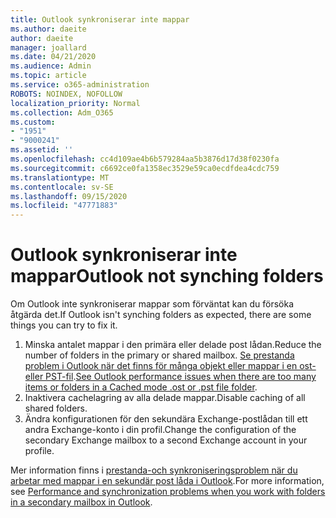 ```yaml
---
title: Outlook synkroniserar inte mappar
ms.author: daeite
author: daeite
manager: joallard
ms.date: 04/21/2020
ms.audience: Admin
ms.topic: article
ms.service: o365-administration
ROBOTS: NOINDEX, NOFOLLOW
localization_priority: Normal
ms.collection: Adm_O365
ms.custom:
- "1951"
- "9000241"
ms.assetid: ''
ms.openlocfilehash: cc4d109ae4b6b579284aa5b3876d17d38f0230fa
ms.sourcegitcommit: c6692ce0fa1358ec3529e59ca0ecdfdea4cdc759
ms.translationtype: MT
ms.contentlocale: sv-SE
ms.lasthandoff: 09/15/2020
ms.locfileid: "47771883"
---
```

# <a name="outlook-not-synching-folders"></a><span data-ttu-id="d170f-102">Outlook synkroniserar inte mappar</span><span class="sxs-lookup"><span data-stu-id="d170f-102">Outlook not synching folders</span></span>

<span data-ttu-id="d170f-103">Om Outlook inte synkroniserar mappar som förväntat kan du försöka åtgärda det.</span><span class="sxs-lookup"><span data-stu-id="d170f-103">If Outlook isn't synching folders as expected, there are some things you can try to fix it.</span></span>

1. <span data-ttu-id="d170f-104">Minska antalet mappar i den primära eller delade post lådan.</span><span class="sxs-lookup"><span data-stu-id="d170f-104">Reduce the number of folders in the primary or shared mailbox.</span></span> <span data-ttu-id="d170f-105">[Se prestanda problem i Outlook när det finns för många objekt eller mappar i en ost-eller PST-fil](https://support.microsoft.com/help/2768656).</span><span class="sxs-lookup"><span data-stu-id="d170f-105">[See Outlook performance issues when there are too many items or folders in a Cached mode .ost or .pst file folder](https://support.microsoft.com/help/2768656).</span></span>
2. <span data-ttu-id="d170f-106">Inaktivera cachelagring av alla delade mappar.</span><span class="sxs-lookup"><span data-stu-id="d170f-106">Disable caching of all shared folders.</span></span>
3. <span data-ttu-id="d170f-107">Ändra konfigurationen för den sekundära Exchange-postlådan till ett andra Exchange-konto i din profil.</span><span class="sxs-lookup"><span data-stu-id="d170f-107">Change the configuration of the secondary Exchange mailbox to a second Exchange account in your profile.</span></span>

<span data-ttu-id="d170f-108">Mer information finns i [prestanda-och synkroniseringsproblem när du arbetar med mappar i en sekundär post låda i Outlook](https://support.microsoft.com/help/3115602).</span><span class="sxs-lookup"><span data-stu-id="d170f-108">For more information, see [Performance and synchronization problems when you work with folders in a secondary mailbox in Outlook](https://support.microsoft.com/help/3115602).</span></span>
